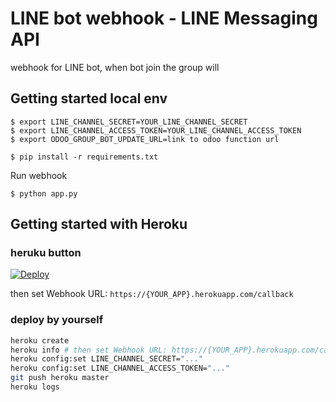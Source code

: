 # LINE bot webhook - LINE Messaging API

webhook for LINE bot, when bot join the group will 

## Getting started local env

```
$ export LINE_CHANNEL_SECRET=YOUR_LINE_CHANNEL_SECRET
$ export LINE_CHANNEL_ACCESS_TOKEN=YOUR_LINE_CHANNEL_ACCESS_TOKEN
$ export ODOO_GROUP_BOT_UPDATE_URL=link to odoo function url

$ pip install -r requirements.txt
```

Run webhook

```
$ python app.py
```

## Getting started with Heroku

### heruku button

[![Deploy](https://www.herokucdn.com/deploy/button.svg)](https://heroku.com/deploy?template=https://github.com/kpofw/line-bot-sdk-python)

then set Webhook URL: `https://{YOUR_APP}.herokuapp.com/callback`

### deploy by yourself

```sh
heroku create
heroku info # then set Webhook URL: https://{YOUR_APP}.herokuapp.com/callback
heroku config:set LINE_CHANNEL_SECRET="..."
heroku config:set LINE_CHANNEL_ACCESS_TOKEN="..."
git push heroku master
heroku logs
```

